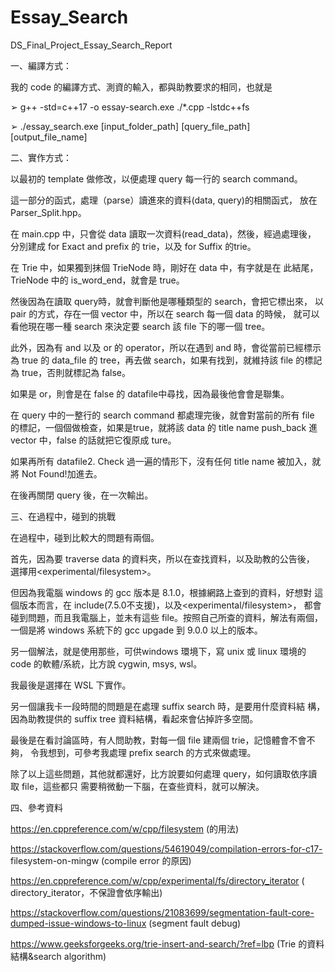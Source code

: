 # Essay_Search
DS_Final_Project_Essay_Search_Report

  一、編譯方式：

  我的 code 的編譯方式、測資的輸入，都與助教要求的相同，也就是

  ➢ g++ -std=c++17 -o essay-search.exe ./*.cpp -lstdc++fs

  ➢ ./essay_search.exe [input_folder_path] [query_file_path] [output_file_name]

  二、實作方式：

  以最初的 template 做修改，以便處理 query 每一行的 search command。

  這一部分的函式，處理（parse）讀進來的資料(data, query)的相關函式，
  放在Parser_Split.hpp。

  在 main.cpp 中，只會從 data 讀取一次資料(read_data)，然後，經過處理後，
  分別建成 for Exact and prefix 的 trie，以及 for Suffix 的trie。

  在 Trie 中，如果獨到抹個 TrieNode 時，剛好在 data 中，有字就是在
  此結尾，TrieNode 中的 is_word_end，就會是 true。

  然後因為在讀取 query時，就會判斷他是哪種類型的 search，會把它標出來，
  以 pair 的方式，存在一個 vector 中，所以在 search 每一個 data 的時候，
  就可以看他現在哪一種 search 來決定要 search 該 file 下的哪一個 tree。

  此外，因為有 and 以及 or 的 operator，所以在遇到 and 時，會從當前已經標示為
  true 的 data_file 的 tree，再去做 search，如果有找到，就維持該 file
  的標記為 true，否則就標記為 false。

  如果是 or，則會是在 false 的 datafile中尋找，因為最後他會會是聯集。

  在 query 中的一整行的 search command 都處理完後，就會對當前的所有 
  file 的標記，一個個做檢查，如果是true，就將該 data 的 
  title name push_back 進 vector 中，false 的話就把它復原成 ture。

  如果再所有 datafile2. Check 過一遍的情形下，沒有任何 title name 
  被加入，就將 Not Found!加進去。

  在後再關閉 query 後，在一次輸出。

  三、在過程中，碰到的挑戰

  在過程中，碰到比較大的問題有兩個。

  首先，因為要 traverse data 的資料夾，所以在查找資料，以及助教的公告後，
  選擇用<experimental/filesystem>。

  但因為我電腦 windows 的 gcc 版本是 8.1.0，根據網路上查到的資料，好想對
  這個版本而言，在 include<filesystem>(7.5.0不支援)，以及<experimental/filesystem>，
  都會碰到問題，而且我電腦上，並未有這些 file。按照自己所查的資料，解法有兩個，
  一個是將 windows 系統下的 gcc upgade 到 9.0.0 以上的版本。

  另一個解法，就是使用那些，可供windows 環境下，寫 unix 或 linux 環境的
  code 的軟體/系統，比方說 cygwin, msys, wsl。

  我最後是選擇在 WSL 下實作。

  另一個讓我卡一段時間的問題是在處理 suffix search 時，是要用什麼資料結
  構，因為助教提供的 suffix tree 資料結構，看起來會佔掉許多空間。

  最後是在看討論區時，有人問助教，對每一個 file 建兩個 trie，記憶體會不會不夠，
  令我想到，可參考我處理 prefix search 的方式來做處理。

  除了以上這些問題，其他就都還好，比方說要如何處理 query，如何讀取依序讀取 file，這些都只
  需要稍微動一下腦，在查些資料，就可以解決。

  四、參考資料

  https://en.cppreference.com/w/cpp/filesystem (<filesystem>的用法)

  https://stackoverflow.com/questions/54619049/compilation-errors-for-c17-
  filesystem-on-mingw (<filesystem>compile error 的原因)

  https://en.cppreference.com/w/cpp/experimental/fs/directory_iterator
  ( directory_iterator，不保證會依序輸出)

  https://stackoverflow.com/questions/21083699/segmentation-fault-core-dumped-issue-windows-to-linux
  (segment fault debug)

  https://www.geeksforgeeks.org/trie-insert-and-search/?ref=lbp
  (Trie 的資料結構&search algorithm)
